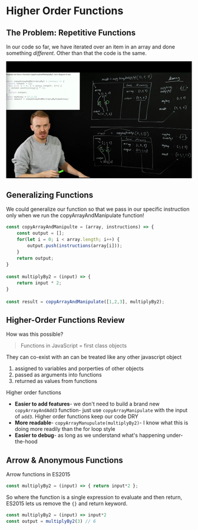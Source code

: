 # Higher Order Functions

## The Problem: Repetitive Functions

In our code so far, we have iterated over an item in an array and done something _different_. Other than that the code is the same.

![image](/img/03-repeat.png)

## Generalizing Functions

We could generalize our function so that we pass in our specific instruction only when we run the copyArrayAndManipulate function!

```js
const copyArrayAndManipulte = (array, instructions) => {
    const output = [];
    for(let i = 0; i < array.length; i++) {
        output.push(instructions(array[i]));
    }
    return output;
}

const multiplyBy2 = (input) => {
    return input * 2;
}

const result = copyArrayAndManipulate([1,2,3], multiplyBy2);
```

## Higher-Order Functions Review

How was this possible?

> Functions in JavaScript = first class objects

They can co-exist with an can be treated like any other javascript object

1. assigned to variables and porperties of other objects
2. passed as arguments into functions
3. returned as values from functions

Higher order functions

* **Easier to add features**- we don't need to build a brand new `copyArrayAndAdd3` function- just use `copyArrayManipulate` with the input of `add3`. Higher order functions keep our code DRY
* **More readable**- `copyArrayManupulate(multiplyBy2)`- I know what this is doing more readily than the for loop style
* **Easier to debug**- as long as we understand what's happening under-the-hood

## Arrow & Anonymous Functions

Arrow functions in ES2015

```js
const multiplyBy2 = (input) => { return input*2 };
```

So where the function is a single expression to evaluate and then return, ES2015 lets us remove the `{}` and return keyword.

```js
const multiplyBy2 = (input) => input*2
const output = multiplyBy2(3) // 6
```
